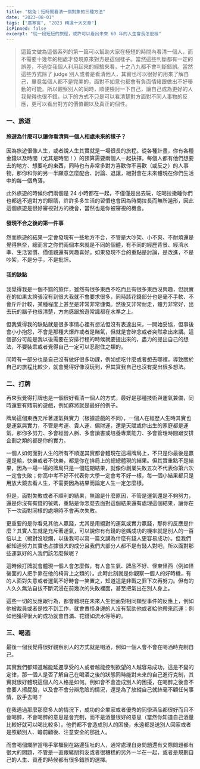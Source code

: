 ```yaml
---
title: "桃兔｜短時間看清一個對象的三種方法"
date: "2023-08-01"
tags: ["廣寒宮", "2023 精選十大文章"]
isPinned: false
excerpt: "從一段短短的旅程，或許可以看出未來 60 年的人生會長怎麼樣"
---
```


> 這篇文做為這個系列的第一篇可以幫助大家在極短的時間內看清一個人，而不需要十幾年的相處才發現原來對方是這個樣子。當然這些判斷都有一定的誤差，不過從我個人利用起來的經驗來看，十之八九都不會判斷錯誤。當然這些方式除了 judge 別人或者是看清他人，其實也可以很好的用來了解自己，畢竟每個人都不是完美的，面對不如意也都會有負面情緒跟做出不好舉動的可能。所以觀察別人的同時，順便檢討一下自己，讓自己成為更好的人我覺得也很不錯。以下的方式不只是可以看清楚對方面對不同人事物的反應，更可以看出對方的價值觀以及真正的個性。

### 一、旅遊
#### 旅遊為什麼可以讓你看清與一個人相處未來的樣子？
因為旅遊很像人生，或者說人生其實就是一場很長的旅程。從各種計畫，你有各種金錢以及時間（尤其是時間！）的預算需要兩個人一起抉擇。每個人都有他們想要去的地方、想要吃的東西，同時也有非常多對方喜歡你不喜歡（或反之）的人事物，那你和你的另一半願意怎麼配合、討論、退讓，絕對會在未來體現在你們生活中的每一個角落。

此外旅遊的時候你們兩個是 24 小時都在一起，不僅僅是出去玩，吃喝拉撒睡你們也都逃不過對方的眼睛，許許多多生活的習慣也會因為時間拉長而無所遁形，因此這個旅遊是很好審視對方的機會，當然也是你被審視的機會。

#### 發現不合之後的第一件事
然而旅遊的結果一定會發現有一些地方不合，不管是大吵架、小不爽、不耐煩還是覺得無奈，總而言之你們兩個本來就是不同的個體，有不同的經歷背景、經濟水準、生活習慣、價值觀還有興趣喜好。如果發現不合的重點是討論，是改進，不是吵架，不是分手，不是批評。

#### 我的缺點
我覺得我是一個不錯的旅伴，雖然有很多東西不吃而且有很多東西沒興趣，但說實在的如果太誇張沒有到很大我就不會要求很多，同時該花錢部分也是毫不手軟、不會斤斤計較，某種程度上甚至是非常非常慷慨。然後又非常耐走，體力非常好，出去玩的腦子也很清楚，方向感跟旅遊常識都在水準之上。

但我覺得我的缺點就是很多事情心裡有想法但沒有表達出來，一開始妥協，但事後會小小抱怨，不會是那種大爆炸或者是賭氣，但就是會碎念或者突然拿出來講。這個部分可能是我以後需要在安排行程的時候就要提出來的，盡力的提出自己的想法，不要裝乖或者覺得自己一定可以忍耐住之類的。

同時有一部分也是自己沒有做好很多功課，例如想吃什麼或者想去哪裡，導致關於自己的旅程比較少，就會覺得好像沒玩到，但其實我自己也沒有提出很多想法。

### 二、打牌
再來我覺得打牌也是一個很好看清一個人的方式，最好是那種技術與運氣兼備，同時還要有賭前的遊戲，例如麻將就是最好的例子。

牌局這個東西充斥著運氣與實力（根據遊戲的不同），一個人在經歷人生時其實也是運氣與實力，不管是考運、貴人運、偏財運，還是天賦或你出生的家庭都是運氣，那你多努力、多會經營人脈、多會讀書或培養專業能力、多會管理時間跟安排企劃之類的都是你的實力。

一個人如何面對人生的所有不順遂其實都會體現在這場牌局上，不只是你最後是贏還是輸，快樂或者不快樂，都是你在排局上的總總體現的結果。但其實重點不是結果，因為一場一場的牌局只是一個短期結果，就像你創業失敗五次不代表你第六次一定會失敗；你高中考不好不代表你大學一定會考不好一樣，每一個小結果都只是用放大鏡去看人生，不需要因為結果而論定人生一定怎麼樣。

但是，面對失敗或者不順利的結果，無論是什麼原因，不管是運氣還是不夠努力，還是你沒有有錢的爸媽，重點是你怎麼去面對這個結果還有處理這個結果，讓你在下一次面對同樣的處境時不會再次失敗。

更重要的是你看見其他人贏錢，尤其是用絕對的運氣或實力贏錢，那你的反應是什麼？其實人生就是充斥著運氣，可以說你有有錢的爸媽成功的機率就是別人的一百倍以上（絕對沒唬爛，以後我可以寫一篇文講為什麼有錢人更容易成功）。但我們都知道努力其實也占據很大的成分且我們大部分人都不是有錢人對吧，所以面對那些運氣好的人我們該怎麼做呢？

這時候打牌就會體現一個人會怎麼做，有人會生氣、牌品不好、怪東怪西（例如怪後面的人把手靠在他的椅背上之類的）。此時此刻就是你觀察一個人的好時機，有的人面對失意或者運氣不好時會一笑置之，知道這是非戰之罪下次再努力。但有的人久久無法自拔不斷沉浸在前幾次的失敗裡面，甚至把氣出在別人身上。

這些一切的反應跟行為，都會體現在未來人生他面對相同類型事件的反應上，例如他被裁員或者是找不到工作，就會責怪身邊的人沒有幫助他或者給他帶來厄運；例如他獲得很大的成功就會自滿、花錢如流水等等的。

### 三、喝酒
最後一個我覺得很好觀察別人的方式就是喝酒，例如一個人會不會在喝酒時克制自己。

其實我們都知道越能延遲享受的人或者越能控制欲望的人越容易成功，這是不變的定律，那一個人是否了解自己在喝酒之後的狀態同時能對未來的自己進行克制，其實就很好體現這個人的人格是如何。例如會不會造成別人的困擾，在喝醉之後會不會要人擦屁股，以及會不會分辨危險的情況，還是為了放縱自己就絲毫不顧任何事情，放手去喝？

在我遇過那麼那麼多人的情況下，成功的企業家或者優秀的同學酒品都很好而且不會喝醉，不會喝醉的意思是會克制，而不是酒量很好的意思（當然你知道自己酒量比較好就可以喝比較多）。他們都不會造成別人的困擾，永遠都是送別人回家或者是照顧別人、瞻前顧後、注意安全的那批人。

而會喝個爛醉當甩手掌櫃倒在路邊狂吐的人，通常處理自身問題還有交際問題都有很大的問題，不管是一直跟豬朋狗友或者很糟糕的另外一半在一起，或者是規劃自己的人生、資產的時候都有很多錯誤的選擇。